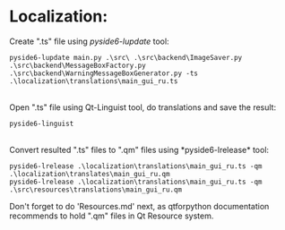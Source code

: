 # Localization:

Create ".ts" file using *pyside6-lupdate* tool:

```
pyside6-lupdate main.py .\src\ .\src\backend\ImageSaver.py .\src\backend\MessageBoxFactory.py .\src\backend\WarningMessageBoxGenerator.py -ts .\localization\translations\main_gui_ru.ts
```
<br>
Open ".ts" file using Qt-Linguist tool, do translations and save the result:

```
pyside6-linguist
```
<br>
Convert resulted ".ts" files to ".qm" files using *pyside6-lrelease* tool:

```
pyside6-lrelease .\localization\translations\main_gui_ru.ts -qm .\localization\translates\main_gui_ru.qm
pyside6-lrelease .\localization\translations\main_gui_ru.ts -qm .\src\resources\translations\main_gui_ru.qm
```

Don't forget to do 'Resources.md' next, as qtforpython documentation recommends to hold ".qm" files in Qt Resource system.

